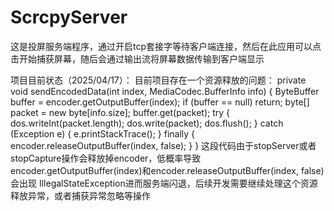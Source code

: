 # ScrcpyServer
这是投屏服务端程序，通过开启tcp套接字等待客户端连接，然后在此应用可以点击开始捕获屏幕，随后会通过输出流将屏幕数据传输到客户端显示

项目目前状态（2025/04/17）：
目前项目存在一个资源释放的问题：
private void sendEncodedData(int index, MediaCodec.BufferInfo info) {
        ByteBuffer buffer = encoder.getOutputBuffer(index);
        if (buffer == null) return;
        byte[] packet = new byte[info.size];
        buffer.get(packet);
        try {
            dos.writeInt(packet.length);
            dos.write(packet);
            dos.flush();
        } catch (Exception e) {
            e.printStackTrace();
        } finally {
            encoder.releaseOutputBuffer(index, false);
        }
    }
这段代码由于stopServer或者stopCapture操作会释放掉encoder，低概率导致encoder.getOutputBuffer(index)和encoder.releaseOutputBuffer(index, false)会出现
IllegalStateException进而服务端闪退，后续开发需要继续处理这个资源释放异常，或者捕获异常忽略等操作